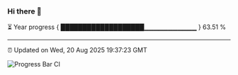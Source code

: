 ### Hi there 👋

⏳ Year progress { ███████████████████▁▁▁▁▁▁▁▁▁▁▁ } 63.51 %

---

⏰ Updated on Wed, 20 Aug 2025 19:37:23 GMT

![Progress Bar CI](https://github.com/IshwaranRudhara/GIT-ACTION/workflows/Progress%20Bar%20CI/badge.svg)
